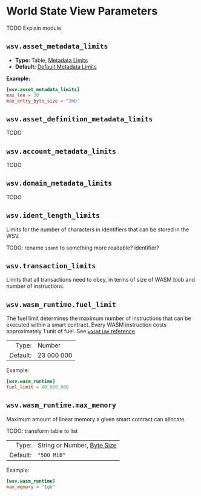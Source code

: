 # World State View Parameters

TODO Explain module

## `wsv.asset_metadata_limits`

- **Type:** Table, [Metadata Limits](glossary#type-metadata-limits)
- **Default:** [Default Metadata Limits](glossary#default-metadata-limits)

**Example:**

```toml
[wsv.asset_metadata_limits]
max_len = 30
max_entry_byte_size = "2mb"
```

## `wsv.asset_definition_metadata_limits`

TODO

## `wsv.account_metadata_limits`

TODO

## `wsv.domain_metadata_limits`

TODO

## `wsv.ident_length_limits`

Limits for the number of characters in identifiers that can be stored in
the WSV.

TODO: rename `ident` to something more readable? identifier?

## `wsv.transaction_limits`

Limits that all transactions need to obey, in terms of size of WASM blob
and number of instructions.

## `wsv.wasm_runtime.fuel_limit`

The fuel limit determines the maximum number of instructions that can be
executed within a smart contract. Every WASM instruction costs
approximately 1 unit of fuel. See
[`wasmtime` reference](https://docs.rs/wasmtime/0.29.0/wasmtime/struct.Store.html#method.add-fuel)

|          |                |
| -------: | :------------- |
|    Type: | Number         |
| Default: | $23\ 000\ 000$ |

Example:

```toml
[wsv.wasm_runtime]
fuel_limit = 40_000_000
```

## `wsv.wasm_runtime.max_memory`

Maximum amount of linear memory a given smart contract can allocate.

TODO: transform table to list

|          |                                                        |
| -------: | :----------------------------------------------------- |
|    Type: | String or Number, [Byte Size](glossary#type-byte-size) |
| Default: | `"500 MiB"`                                            |

Example:

```toml
[wsv.wasm_runtime]
max_memory = "1gb"
```
